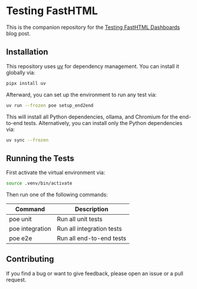 # Testing FastHTML

This is the companion repository for the [Testing FastHTML Dashboards](https://krokotsch.eu/testing-fasthtml) blog post.

## Installation

This repository uses [uv](https://github.com/astral-sh/uv) for dependency management.
You can install it globally via:

```bash
pipx install uv
```

Afterward, you can set up the environment to run any test via:

```bash
uv run --frozen poe setup_end2end
```

This will install all Python dependencies, ollama, and Chromium for the end-to-end tests.
Alternatively, you can install only the Python dependencies via:

```bash
uv sync --frozen
```

## Running the Tests

First activate the virtual environment via:

```bash
source .venv/bin/activate
```

Then run one of the following commands:

| Command         | Description               |
|-----------------|---------------------------|
| poe unit        | Run all unit tests        |
| poe integration | Run all integration tests |
| poe e2e         | Run all end-to-end tests  |

## Contributing

If you find a bug or want to give feedback, please open an issue or a pull request.
